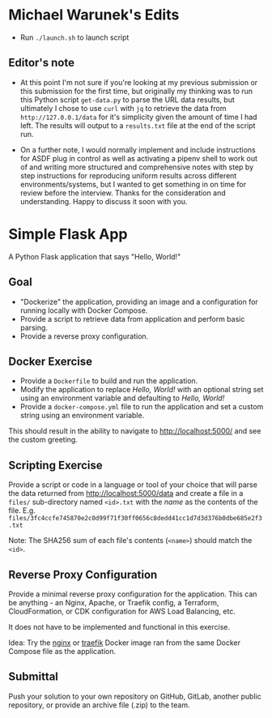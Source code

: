 # Michael Warunek's Edits

- Run `./launch.sh` to launch script

## Editor's note

- At this point I'm not sure if you're looking at my previous submission or this submission for the first time, but originally my thinking was to run this Python script `get-data.py` to parse the URL data results, but ultimately I chose to use `curl` with `jq` to retrieve the data from `http://127.0.0.1/data` for it's simplicity given the amount of time I had left. The results will output to a `results.txt` file at the end of the script run.

- On a further note, I would normally implement and include instructions for ASDF plug in control as well as activating a pipenv shell to work out of and writing more structured and comprehensive notes with step by step instructions for reproducing uniform results across different environments/systems, but I wanted to get something in on time for review before the interview. Thanks for the consideration and understanding. Happy to discuss it soon with you.

# Simple Flask App

A Python Flask application that says "Hello, World!"

## Goal

* "Dockerize" the application, providing an image and a configuration for
  running locally with Docker Compose.
* Provide a script to retrieve data from application and perform basic parsing.
* Provide a reverse proxy configuration.

## Docker Exercise

* Provide a `Dockerfile` to build and run the application.
* Modify the application to replace _Hello, World!_ with an optional string set
  using an environment variable and defaulting to _Hello, World!_
* Provide a `docker-compose.yml` file to run the application and set a custom
  string using an environment variable.

This should result in the ability to navigate to <http://localhost:5000/> and see
the custom greeting.

## Scripting Exercise

Provide a script or code in a language or tool of your choice that will parse
the data returned from <http://localhost:5000/data> and create a file in a
`files/` sub-directory named `<id>.txt` with the _name_ as the contents of the
file.
E.g. `files/3fc4ccfe745870e2c0d99f71f30ff0656c8dedd41cc1d7d3d376b0dbe685e2f3.txt`

Note: The SHA256 sum of each file's contents (`<name>`) should match the `<id>`.

## Reverse Proxy Configuration

Provide a minimal reverse proxy configuration for the application. This can be anything -
an Nginx, Apache, or Traefik config, a Terraform, CloudFormation, or CDK
configuration for AWS Load Balancing, etc.

It does not have to be implemented and functional in this exercise.

Idea: Try the [nginx](https://hub.docker.com/_/nginx) or
[traefik](https://hub.docker.com/_/traefik) Docker image ran from the same
Docker Compose file as the application.

## Submittal

Push your solution to your own repository on GitHub, GitLab, another public
repository, or provide an archive file (.zip) to the team.
